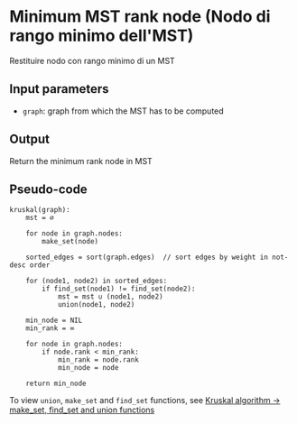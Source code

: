 # Minimum MST rank node (Nodo di rango minimo dell'MST)

Restituire nodo con rango minimo di un MST

## Input parameters

- `graph`: graph from which the MST has to be computed

## Output

Return the minimum rank node in MST

## Pseudo-code

```
kruskal(graph):
    mst = ∅

    for node in graph.nodes:
        make_set(node)

    sorted_edges = sort(graph.edges)  // sort edges by weight in not-desc order

    for (node1, node2) in sorted_edges:
        if find_set(node1) != find_set(node2):
            mst = mst ∪ (node1, node2)
            union(node1, node2)

    min_node = NIL
    min_rank = ∞

    for node in graph.nodes:
        if node.rank < min_rank:
            min_rank = node.rank
            min_node = node

    return min_node
```

To view `union`, `make_set` and `find_set` functions, see [Kruskal algorithm → make_set, find_set and union functions](kruskal.md#make_node-find_set-and-union-functions)
